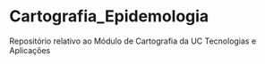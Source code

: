 # Cartografia_Epidemologia
Repositório relativo ao Módulo de Cartografia da UC Tecnologias e Aplicações
